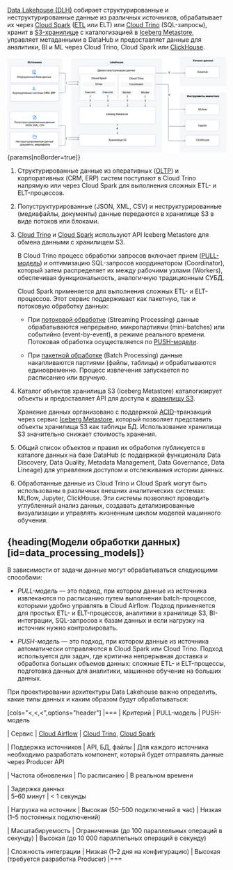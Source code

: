 [Data Lakehouse (DLH)](/ru/data-processing/dlh/concepts/about) собирает структурированные и неструктурированные данные из различных источников, обрабатывает их через [Cloud Spark](https://cloud.vk.com/docs/data-processing/dlh/concepts/components#cloud_spark) ([ETL](https://ru.wikipedia.org/wiki/ETL) или ELT) или [Cloud Trino](https://cloud.vk.com/docs/data-processing/dlh/concepts/components#cloud_trino) (SQL-запросы), хранит в [S3-хранилище](https://cloud.vk.com/docs/data-processing/dlh/concepts/components#s3_vk_cloud_storage) с каталогизацией в [Iceberg Metastore](https://cloud.vk.com/docs/data-processing/dlh/concepts/components#iceberg_metastore), управляет метаданными в DataHub и предоставляет данные для аналитики, BI и ML через Cloud Trino, Cloud Spark или [ClickHouse](https://cloud.vk.com/docs/data-processing/dlh/concepts/components#clickhouse).

![](./assets/arch_diagram.png){params[noBorder=true]}

1. Структурированные данные из оперативных ([OLTP](https://ru.wikipedia.org/wiki/OLTP)) и корпоративных (CRM, ERP) систем поступают в Cloud Trino напрямую или через Cloud Spark для выполнения сложных ETL- и ELT-процессов.
 
1. Полуструктурированные (JSON, XML, CSV) и неструктурированные (медиафайлы, документы) данные передаются в хранилище S3 в виде потоков или блоками.

1. [Cloud Trino](https://cloud.vk.com/docs/data-processing/dlh/concepts/components#cloud_trino) и [Cloud Spark](https://cloud.vk.com/docs/data-processing/dlh/concepts/components#cloud_spark) используют API Iceberg Metastore для обмена данными с хранилищем S3.

    В Cloud Trino процесс обработки запросов включает прием ([PULL-модель](#data_processing_models)) и оптимизацию SQL-запросов координатором (Coordinator), который затем распределяет их между рабочими узлами (Workers), обеспечивая функциональность, аналогичную традиционным СУБД.

    Cloud Spark применяется для выполнения сложных ETL- и ELT-процессов. Этот сервис поддерживает как пакетную, так и потоковую обработку данных:

    - При [потоковой обработке](https://en.wikipedia.org/wiki/Stream_processing) (Streaming Processing) данные обрабатываются непрерывно, микропартиями (mini-batches) или событийно (event-by-event), в режиме реального времени. Потоковая обработка осуществляется по [PUSH-модели](#data_processing_models).

    - При [пакетной обработке](https://en.wikipedia.org/wiki/Batch_processing) (Batch Processing) данные накапливаются партиями (файлы, таблицы) и обрабатываются единовременно. Процесс извлечения запускается по расписанию или вручную.

1. Каталог объектов хранилища S3 (Iceberg Metastore) каталогизирует объекты и предоставляет API для доступа к [хранилищу S3](https://cloud.vk.com/docs/data-processing/dlh/concepts/components#s3_vk_cloud_storage).

    Хранение данных организовано с поддержкой [ACID](https://ru.wikipedia.org/wiki/ACID)-транзакций через сервис [Iceberg Metastore](https://cloud.vk.com/docs/data-processing/dlh/concepts/components#iceberg_metastore), который позволяет представить объекты хранилища S3 как таблицы БД. Использование хранилища S3 значительно снижает стоимость хранения.

1. Общий список объектов и правил их обработки публикуется в каталоге данных на базе DataHub (с поддержкой функционала Data Discovery, Data Quality, Metadata Management, Data Governance, Data Lineage) для управления доступом и отслеживания истории данных.
1. Обработанные данные из Cloud Trino и Cloud Spark могут быть использованы в различных внешних аналитических системах: MLflow, Jupyter, ClickHouse. Эти системы позволяют проводить углубленный анализ данных, создавать детализированные визуализации и управлять жизненным циклом моделей машинного обучения.

## {heading(Модели обработки данных)[id=data_processing_models]}

В зависимости от задачи данные могут обрабатываться следующими способами:

- _PULL-модель_ — это подход, при котором данные из источника извлекаются по расписанию путем выполнения batch-процессов, которыми удобно управлять в Cloud Airflow. Подход применяется для простых ETL- и ELT-процессов, аналитики в хранилище S3, BI-интеграции, SQL-запросов к базам данных и если нагрузку на источник нужно контролировать.

- _PUSH-модель_ — это подход, при котором данные из источника автоматически отправляются в Cloud Spark или Cloud Trino. Подход используется для задач, где критична непрерывная доставка и обработка больших объемов данных: сложные ETL- и ELT-процессы, подготовка данных для аналитики, машинное обучение на больших данных.

При проектировании архитектуры Data Lakehouse важно определить, какие типы данных и каким образом будут обрабатываться:

[cols="<,<,<",options="header"]
|===
| Критерий
| PULL-модель
| PUSH-модель

| Сервис
| [Cloud Airflow](https://cloud.vk.com/docs/data-processing/dlh/concepts/components#cloud_airflow)
|  [Cloud Trino](https://cloud.vk.com/docs/data-processing/dlh/concepts/components#cloud_trino), [Cloud Spark](https://cloud.vk.com/docs/data-processing/dlh/concepts/components#cloud_spark)

| Поддержка источников
| API, БД, файлы
| Для каждого источника необходимо разработать компонент, который будет отправлять данные через Producer API

| Частота обновления
| По расписанию
| В реальном времени

| Задержка данных  
| 5–60 минут
| < 1 секунды

| Нагрузка на источник
| Высокая (50–500 подключений в час)
| Низкая (1–5 постоянных подключений)

| Масштабируемость
| Ограниченная (до 100 параллельных операций в секунду)
| Высокая (до 10 000 параллельных операций в секунду)

| Сложность интеграции
| Низкая (1–2 дня на конфигурацию)
| Высокая (требуется разработка Producer)
|===
